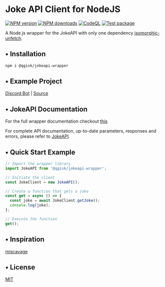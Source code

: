 # Joke API Client for NodeJS

<span class="badge-npmversion"><a href="https://www.npmjs.com/package/@qgisk/jokeapi-wrapper" title="View this project on NPM"><img src="https://img.shields.io/npm/v/@qgisk/jokeapi-wrapper.svg" alt="NPM version"/></a></span>
<span class="badge-npmdownloads"><a href="https://npmjs.org/package/@qgisk/jokeapi-wrapper" title="View this project on NPM"><img src="https://img.shields.io/npm/dm/@qgisk/jokeapi-wrapper.svg" alt="NPM downloads" /></a></span>
[![CodeQL](https://github.com/QGIsK/jokeapi-wrapper/actions/workflows/codeql-analysis.yml/badge.svg?branch=main)](https://github.com/QGIsK/jokeapi-wrapper/actions/workflows/codeql-analysis.yml)
[![Test package](https://github.com/QGIsK/jokeapi-wrapper/actions/workflows/test.js.yml/badge.svg?branch=main)](https://github.com/QGIsK/jokeapi-wrapper/actions/workflows/test.js.yml)

A Node.js wrapper for the JokeAPI with only one dependency [isomorphic-unfetch](https://www.npmjs.com/package/isomorphic-unfetch).

## • Installation

```bash
npm i @qgisk/jokeapi-wrapper
```

## • Example Project

[Discord Bot](https://discord.com/oauth2/authorize?client_id=896816739336196208&permissions=0&scope=bot%20applications.commands) | [Source](https://github.com/QGIsK/JokeBot)

## • JokeAPI Documentation

For the full wrapper documentation checkout [this](https://jokewrapper.docs.demiann.dev/)

For complete API documentation, up-to-date parameters, responses and errors, please refer to [JokeAPI](https://jokeapi.dev).

## • Quick Start Example

```javascript
// Import the wrapper library
import JokeAPI from '@qgisk/jokeapi-wrapper';

// Initiate the client
const JokeClient = new JokeAPI();

// Create a function that gets a joke
const get = async () => {
  const joke = await JokeClient.getJoke();
  console.log(joke);
};

// Execute the function
get();
```

## • Inspiration

[miscavage](https://github.com/miscavage/CoinGecko-API/)

## • License

[MIT](LICENSE)
